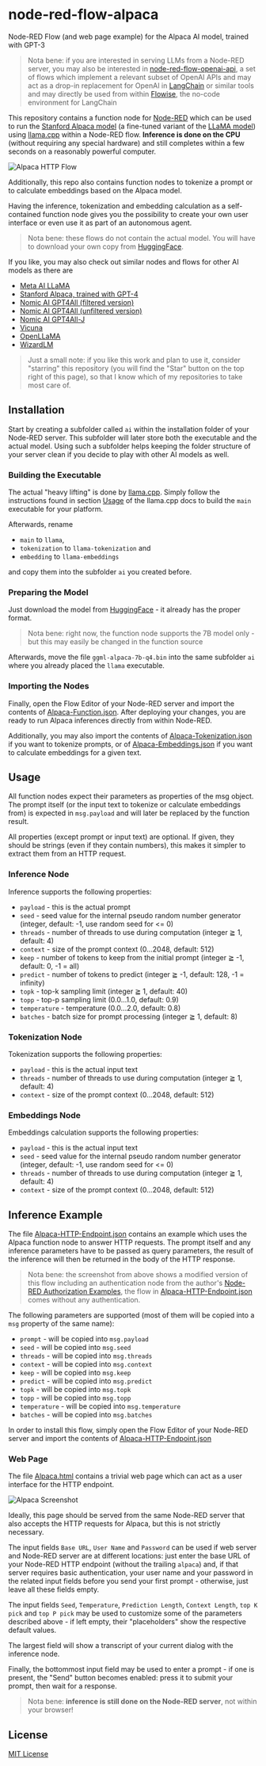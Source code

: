 # node-red-flow-alpaca #

Node-RED Flow (and web page example) for the Alpaca AI model, trained with GPT-3

> Nota bene: if you are interested in serving LLMs from a Node-RED server, you may also be interested in [node-red-flow-openai-api](https://github.com/rozek/node-red-flow-openai-api), a set of flows which implement a relevant subset of OpenAI APIs and may act as a drop-in replacement for OpenAI in [LangChain](https://github.com/hwchase17/langchainjs) or similar tools and may directly be used from within [Flowise](https://github.com/rozek/Flowise), the no-code environment for LangChain

This repository contains a function node for [Node-RED](https://nodered.org/) which can be used to run the [Stanford Alpaca model](https://github.com/tatsu-lab/stanford_alpaca) (a fine-tuned variant of the [LLaMA model](https://ai.facebook.com/blog/large-language-model-llama-meta-ai/)) using [llama.cpp](https://github.com/rozek/llama.cpp) within a Node-RED flow. **Inference is done on the CPU** (without requiring any special hardware) and still completes within a few seconds on a reasonably powerful computer.

![Alpaca HTTP Flow](./Alpaca-HTTP-Flow.png)

Additionally, this repo also contains function nodes to tokenize a prompt or to calculate embeddings based on the Alpaca model.

Having the inference, tokenization and embedding calculation as a self-contained function node gives you the possibility to create your own user interface or even use it as part of an autonomous agent.

> Nota bene: these flows do not contain the actual model. You will have to download your own copy from [HuggingFace](https://huggingface.co/Sosaka/Alpaca-native-4bit-ggml/blob/main/ggml-alpaca-7b-q4.bin).

If you like, you may also check out similar nodes and flows for other AI models as there are

* [Meta AI LLaMA](https://github.com/rozek/node-red-flow-llama)
* [Stanford Alpaca, trained with GPT-4](https://github.com/rozek/node-red-flow-gpt4-x-alpaca)
* [Nomic AI GPT4All (filtered version)](https://github.com/rozek/node-red-flow-gpt4all-filtered)
* [Nomic AI GPT4All (unfiltered version)](https://github.com/rozek/node-red-flow-gpt4all-unfiltered)
* [Nomic AI GPT4All-J](https://github.com/rozek/node-red-flow-gpt4all-j)
* [Vicuna](https://github.com/rozek/node-red-flow-vicuna)
* [OpenLLaMA](https://github.com/rozek/node-red-flow-openllama)
* [WizardLM](https://github.com/rozek/node-red-flow-wizardlm)

> Just a small note: if you like this work and plan to use it, consider "starring" this repository (you will find the "Star" button on the top right of this page), so that I know which of my repositories to take most care of.

## Installation ##

Start by creating a subfolder called `ai` within the installation folder of your Node-RED server. This subfolder will later store both the executable and the actual model. Using such a subfolder helps keeping the folder structure of your server clean if you decide to play with other AI models as well.

### Building the Executable ###

The actual "heavy lifting" is done by [llama.cpp](https://github.com/rozek/llama.cpp). Simply follow the instructions found in section [Usage](https://github.com/rozek/llama.cpp#usage) of the llama.cpp docs to build the `main` executable for your platform.

Afterwards, rename 

* `main` to `llama`,
* `tokenization` to `llama-tokenization` and
* `embedding` to `llama-embeddings`

and copy them into the subfolder `ai` you created before.

### Preparing the Model ###

Just download the model from [HuggingFace](https://huggingface.co/Sosaka/Alpaca-native-4bit-ggml/blob/main/ggml-alpaca-7b-q4.bin) - it already has the proper format.

> Nota bene: right now, the function node supports the 7B model only - but this may easily be changed in the function source

Afterwards, move the file `ggml-alpaca-7b-q4.bin` into the same subfolder `ai` where you already placed the `llama` executable.

### Importing the Nodes ###

Finally, open the Flow Editor of your Node-RED server and import the contents of [Alpaca-Function.json](./Alpaca-Function.json). After deploying your changes, you are ready to run Alpaca inferences directly from within Node-RED.

Additionally, you may also import the contents of [Alpaca-Tokenization.json](./Alpaca-Tokenization.json) if you want to tokenize prompts, or of [Alpaca-Embeddings.json](./Alpaca-Embeddings.json) if you want to calculate embeddings for a given text.

## Usage ##

All function nodes expect their parameters as properties of the msg object. The prompt itself (or the input text to tokenize or calculate embeddings from) is expected in `msg.payload` and will later be replaced by the function result.

All properties (except prompt or input text) are optional. If given, they should be strings (even if they contain numbers), this makes it simpler to extract them from an HTTP request.

### Inference Node ###

Inference supports the following properties:

* `payload` - this is the actual prompt 
* `seed` - seed value for the internal pseudo random number generator (integer, default: -1, use random seed for <= 0)
* `threads` - number of threads to use during computation (integer ≧ 1, default: 4)
* `context` - size of the prompt context (0...2048, default: 512)
* `keep` - number of tokens to keep from the initial prompt (integer ≧ -1, default: 0, -1 = all)
* `predict` - number of tokens to predict (integer ≧ -1, default: 128, -1 = infinity)
* `topk` - top-k sampling limit (integer ≧ 1, default: 40)
* `topp` - top-p sampling limit (0.0...1.0, default: 0.9)
* `temperature` - temperature (0.0...2.0, default: 0.8)
* `batches` - batch size for prompt processing (integer ≧ 1, default: 8)

### Tokenization Node ###

Tokenization supports the following properties:

* `payload` - this is the actual input text 
* `threads` - number of threads to use during computation (integer ≧ 1, default: 4)
* `context` - size of the prompt context (0...2048, default: 512)

### Embeddings Node ###

Embeddings calculation supports the following properties:

* `payload` - this is the actual input text  
* `seed` - seed value for the internal pseudo random number generator (integer, default: -1, use random seed for <= 0)
* `threads` - number of threads to use during computation (integer ≧ 1, default: 4)
* `context` - size of the prompt context (0...2048, default: 512)

## Inference Example ##

The file [Alpaca-HTTP-Endpoint.json](./Alpaca-HTTP-Endpoint.json) contains an example which uses the Alpaca function node to answer HTTP requests. The prompt itself and any inference parameters have to be passed as query parameters, the result of the inference will then be returned in the body of the HTTP response.

> Nota bene: the screenshot from above shows a modified version of this flow including an authentication node from the author's [Node-RED Authorization Examples](https://github.com/rozek/node-red-authorization-examples), the flow in [Alpaca-HTTP-Endpoint.json](./Alpaca-HTTP-Endpoint.json) comes without any authentication.

The following parameters are supported (most of them will be copied into a `msg` property of the same name):

* `prompt` - will be copied into `msg.payload`
* `seed` - will be copied into `msg.seed`
* `threads` - will be copied into `msg.threads`
* `context` - will be copied into `msg.context`
* `keep` - will be copied into `msg.keep`
* `predict` - will be copied into `msg.predict`
* `topk` - will be copied into `msg.topk`
* `topp` - will be copied into `msg.topp`
* `temperature` - will be copied into `msg.temperature`
* `batches` - will be copied into `msg.batches`

In order to install this flow, simply open the Flow Editor of your Node-RED server and import the contents of [Alpaca-HTTP-Endpoint.json](./Alpaca-HTTP-Endpoint.json)

### Web Page ###

The file [Alpaca.html](./Alpaca.html) contains a trivial web page which can act as a user interface for the HTTP endpoint.

![Alpaca Screenshot](./Alpaca-Screenshot.png)

Ideally, this page should be served from the same Node-RED server that also accepts the HTTP requests for Alpaca, but this is not strictly necessary.

The input fields `Base URL`, `User Name` and `Password` can be used if web server and Node-RED server are at different locations: just enter the base URL of your Node-RED HTTP endpoint (without the trailing `alpaca`) and, if that server requires basic authentication, your user name and your password in the related input fields before you send your first prompt - otherwise, just leave all these fields empty.

The input fields `Seed`, `Temperature`, `Prediction Length`, `Context Length`, `top K pick` and `top P pick` may be used to customize some of the parameters described above - if left empty, their "placeholders" show the respective default values.

The largest field will show a transcript of your current dialog with the inference node.

Finally, the bottommost input field may be used to enter a prompt - if one is present, the "Send" button becomes enabled: press it to submit your prompt, then wait for a response.

> Nota bene: **inference is still done on the Node-RED server**, not within your browser!

## License ##

[MIT License](LICENSE.md)
